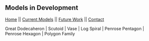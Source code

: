 ## Models in Development
[Home](https://pharaohcola13.github.io/GeoExpanse/) || [Current Models](https://github.com/PharaohCola13/GeoExpanse/blob/master/docs/Current.md) || [Future Work](https://github.com/PharaohCola13/GeoExpanse/blob/master/docs/FUTURE.md) || [Contact](https://github.com/PharaohCola13/GeoExpanse/blob/master/docs/CONTACT.md)</nav>

Great Dodecaheron | Scutoid | Vase | Log Spiral | Penrose Pentagon | Penrose Hexagon | Polygon Family
